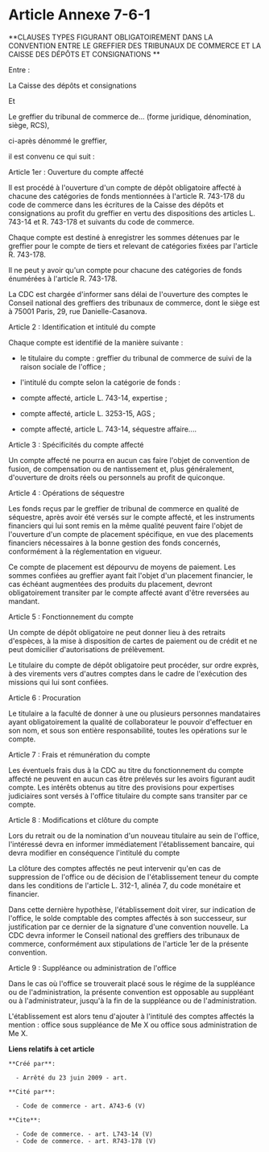 # Article Annexe 7-6-1

**CLAUSES TYPES FIGURANT OBLIGATOIREMENT DANS LA CONVENTION ENTRE LE GREFFIER DES TRIBUNAUX DE COMMERCE ET LA CAISSE DES
DÉPÔTS ET CONSIGNATIONS **

Entre : 

La Caisse des dépôts et consignations 

Et 

Le greffier du tribunal de commerce de... (forme juridique, dénomination, siège, RCS), 

ci-après dénommé le greffier, 

il est convenu ce qui suit : 

Article 1er : Ouverture du compte affecté 

Il est procédé à l'ouverture d'un compte de dépôt obligatoire affecté à chacune des catégories de fonds mentionnées à
l'article R. 743-178 du code de commerce dans les écritures de la Caisse des dépôts et consignations au profit du greffier en
vertu des dispositions des articles L. 743-14 et R. 743-178 et suivants du code de commerce. 

Chaque compte est destiné à enregistrer les sommes détenues par le greffier pour le compte de tiers et relevant de catégories
fixées par l'article R. 743-178. 

Il ne peut y avoir qu'un compte pour chacune des catégories de fonds énumérées à l'article R. 743-178. 

La CDC est chargée d'informer sans délai de l'ouverture des comptes le Conseil national des greffiers des tribunaux de
commerce, dont le siège est à 75001 Paris, 29, rue Danielle-Casanova. 

Article 2 : Identification et intitulé du compte 

Chaque compte est identifié de la manière suivante :

- le titulaire du compte : greffier du tribunal de commerce de suivi de la raison sociale de l'office ;

- l'intitulé du compte selon la catégorie de fonds :

- compte affecté, article L. 743-14, expertise ;

- compte affecté, article L. 3253-15, AGS ;

- compte affecté, article L. 743-14, séquestre affaire.... 

Article 3 : Spécificités du compte affecté 

Un compte affecté ne pourra en aucun cas faire l'objet de convention de fusion, de compensation ou de nantissement et, plus
généralement, d'ouverture de droits réels ou personnels au profit de quiconque. 

Article 4 : Opérations de séquestre 

Les fonds reçus par le greffier de tribunal de commerce en qualité de séquestre, après avoir été versés sur le compte
affecté, et les instruments financiers qui lui sont remis en la même qualité peuvent faire l'objet de l'ouverture d'un compte
de placement spécifique, en vue des placements financiers nécessaires à la bonne gestion des fonds concernés, conformément à
la réglementation en vigueur. 

Ce compte de placement est dépourvu de moyens de paiement. Les sommes confiées au greffier ayant fait l'objet d'un placement
financier, le cas échéant augmentées des produits du placement, devront obligatoirement transiter par le compte affecté avant
d'être reversées au mandant. 

Article 5 : Fonctionnement du compte 

Un compte de dépôt obligatoire ne peut donner lieu à des retraits d'espèces, à la mise à disposition de cartes de paiement ou
de crédit et ne peut domicilier d'autorisations de prélèvement. 

Le titulaire du compte de dépôt obligatoire peut procéder, sur ordre exprès, à des virements vers d'autres comptes dans le
cadre de l'exécution des missions qui lui sont confiées. 

Article 6 : Procuration 

Le titulaire a la faculté de donner à une ou plusieurs personnes mandataires ayant obligatoirement la qualité de
collaborateur le pouvoir d'effectuer en son nom, et sous son entière responsabilité, toutes les opérations sur le compte. 

Article 7 : Frais et rémunération du compte 

Les éventuels frais dus à la CDC au titre du fonctionnement du compte affecté ne peuvent en aucun cas être prélevés sur les
avoirs figurant audit compte. Les intérêts obtenus au titre des provisions pour expertises judiciaires sont versés à l'office
titulaire du compte sans transiter par ce compte. 

Article 8 : Modifications et clôture du compte 

Lors du retrait ou de la nomination d'un nouveau titulaire au sein de l'office, l'intéressé devra en informer immédiatement
l'établissement bancaire, qui devra modifier en conséquence l'intitulé du compte 

La clôture des comptes affectés ne peut intervenir qu'en cas de suppression de l'office ou de décision de l'établissement
teneur du compte dans les conditions de l'article L. 312-1, alinéa 7, du code monétaire et financier. 

Dans cette dernière hypothèse, l'établissement doit virer, sur indication de l'office, le solde comptable des comptes
affectés à son successeur, sur justification par ce dernier de la signature d'une convention nouvelle. La CDC devra informer
le Conseil national des greffiers des tribunaux de commerce, conformément aux stipulations de l'article 1er de la présente
convention. 

Article 9 : Suppléance ou administration de l'office 

Dans le cas où l'office se trouverait placé sous le régime de la suppléance ou de l'administration, la présente convention
est opposable au suppléant ou à l'administrateur, jusqu'à la fin de la suppléance ou de l'administration.

L'établissement est alors tenu d'ajouter à l'intitulé des comptes affectés la mention : office sous suppléance de Me X ou
office sous administration de Me X.

**Liens relatifs à cet article**

	**Créé par**:

	  - Arrêté du 23 juin 2009 - art.

	**Cité par**:

	  - Code de commerce - art. A743-6 (V)

	**Cite**:

	  - Code de commerce. - art. L743-14 (V)
	  - Code de commerce. - art. R743-178 (V)
